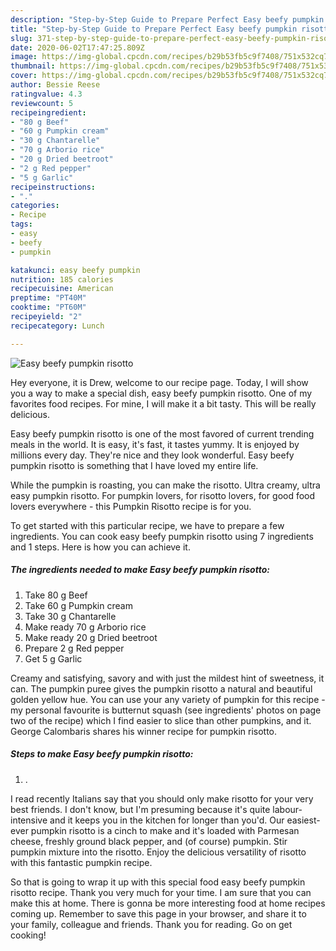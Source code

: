 ```yaml
---
description: "Step-by-Step Guide to Prepare Perfect Easy beefy pumpkin risotto"
title: "Step-by-Step Guide to Prepare Perfect Easy beefy pumpkin risotto"
slug: 371-step-by-step-guide-to-prepare-perfect-easy-beefy-pumpkin-risotto
date: 2020-06-02T17:47:25.809Z
image: https://img-global.cpcdn.com/recipes/b29b53fb5c9f7408/751x532cq70/easy-beefy-pumpkin-risotto-recipe-main-photo.jpg
thumbnail: https://img-global.cpcdn.com/recipes/b29b53fb5c9f7408/751x532cq70/easy-beefy-pumpkin-risotto-recipe-main-photo.jpg
cover: https://img-global.cpcdn.com/recipes/b29b53fb5c9f7408/751x532cq70/easy-beefy-pumpkin-risotto-recipe-main-photo.jpg
author: Bessie Reese
ratingvalue: 4.3
reviewcount: 5
recipeingredient:
- "80 g Beef"
- "60 g Pumpkin cream"
- "30 g Chantarelle"
- "70 g Arborio rice"
- "20 g Dried beetroot"
- "2 g Red pepper"
- "5 g Garlic"
recipeinstructions:
- "."
categories:
- Recipe
tags:
- easy
- beefy
- pumpkin

katakunci: easy beefy pumpkin 
nutrition: 185 calories
recipecuisine: American
preptime: "PT40M"
cooktime: "PT60M"
recipeyield: "2"
recipecategory: Lunch

---
```



![Easy beefy pumpkin risotto](https://img-global.cpcdn.com/recipes/b29b53fb5c9f7408/751x532cq70/easy-beefy-pumpkin-risotto-recipe-main-photo.jpg)

Hey everyone, it is Drew, welcome to our recipe page. Today, I will show you a way to make a special dish, easy beefy pumpkin risotto. One of my favorites food recipes. For mine, I will make it a bit tasty. This will be really delicious.

Easy beefy pumpkin risotto is one of the most favored of current trending meals in the world. It is easy, it's fast, it tastes yummy. It is enjoyed by millions every day. They're nice and they look wonderful. Easy beefy pumpkin risotto is something that I have loved my entire life.

While the pumpkin is roasting, you can make the risotto. Ultra creamy, ultra easy pumpkin risotto. For pumpkin lovers, for risotto lovers, for good food lovers everywhere - this Pumpkin Risotto recipe is for you.


To get started with this particular recipe, we have to prepare a few ingredients. You can cook easy beefy pumpkin risotto using 7 ingredients and 1 steps. Here is how you can achieve it.

<!--inarticleads1-->

##### The ingredients needed to make Easy beefy pumpkin risotto:

1. Take 80 g Beef
1. Take 60 g Pumpkin cream
1. Take 30 g Chantarelle
1. Make ready 70 g Arborio rice
1. Make ready 20 g Dried beetroot
1. Prepare 2 g Red pepper
1. Get 5 g Garlic


Creamy and satisfying, savory and with just the mildest hint of sweetness, it can. The pumpkin puree gives the pumpkin risotto a natural and beautiful golden yellow hue. You can use your any variety of pumpkin for this recipe - my personal favourite is butternut squash (see ingredients&#39; photos on page two of the recipe) which I find easier to slice than other pumpkins, and it. George Calombaris shares his winner recipe for pumpkin risotto. 

<!--inarticleads2-->

##### Steps to make Easy beefy pumpkin risotto:

1. .


I read recently Italians say that you should only make risotto for your very best friends. I don&#39;t know, but I&#39;m presuming because it&#39;s quite labour-intensive and it keeps you in the kitchen for longer than you&#39;d. Our easiest-ever pumpkin risotto is a cinch to make and it&#39;s loaded with Parmesan cheese, freshly ground black pepper, and (of course) pumpkin. Stir pumpkin mixture into the risotto. Enjoy the delicious versatility of risotto with this fantastic pumpkin recipe. 

So that is going to wrap it up with this special food easy beefy pumpkin risotto recipe. Thank you very much for your time. I am sure that you can make this at home. There is gonna be more interesting food at home recipes coming up. Remember to save this page in your browser, and share it to your family, colleague and friends. Thank you for reading. Go on get cooking!
